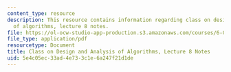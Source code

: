 ```yaml
---
content_type: resource
description: This resource contains information regarding class on design and analysis
  of algorithms, lecture 8 notes.
file: https://ol-ocw-studio-app-production.s3.amazonaws.com/courses/6-046j-design-and-analysis-of-algorithms-spring-2015/5e4c05ec33ad4e733c1e6a247f21d1de_MIT6_046JS15_lec08.pdf
file_type: application/pdf
resourcetype: Document
title: Class on Design and Analysis of Algorithms, Lecture 8 Notes
uid: 5e4c05ec-33ad-4e73-3c1e-6a247f21d1de
---
```

